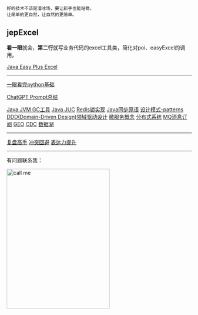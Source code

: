 ```
好的技术不该是溜冰场，要让新手也能站稳。
让简单的更自然，让自然的更简单。
```

## jepExcel
**看一眼**就会，**第二行**就写业务代码的excel工具类，简化对poi、easyExcel的调用。

[Java Easy Plus Excel](https://github.com/jeasyplus/jepexcel)

---
[一眼看完python基础](https://jeasyplus.com/python/)

[ChatGPT Prompt总结](https://jeasyplus.com/chatGPT/ChatGPT文档.pdf)

[Java JVM GC工具](https://jeasyplus.com/java_gc)
[Java JUC](https://jeasyplus.com/java/juc)
[Redis锁实现](https://jeasyplus.com/redis/lock)
[Java同步原语](https://jeasyplus.com/java/lock)
[设计模式-patterns](https://jeasyplus.com/patterns)
[DDD(Domain-Driven Design)领域驱动设计](https://jeasyplus.com/ddd)
[微服务概念](https://jeasyplus.com/micro-services)
[分布式系统](https://jeasyplus.com/distributed-system)
[MQ消息订阅](https://jeasyplus.com/mq)
[GEO](https://jeasyplus.com/geo)
[CDC](https://jeasyplus.com/cdc)
[数据湖](https://jeasyplus.com/data-lakes)

---
[复盘高手](https://jeasyplus.com/thinking/retrospective)
[冲突回避](https://jeasyplus.com/thinking/fearofconflict)
[表达力提升](https://jeasyplus.com/thinking/speaking-skills)

---
有问题联系我：

<img src="https://jeasyplus.com/images/home/wechat_1618.JPG" alt="call me" width="280" height="380">
